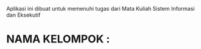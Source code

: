 Aplikasi ini dibuat untuk memenuhi tugas dari Mata Kuliah Sistem Informasi dan Eksekutif
# NAMA KELOMPOK :
